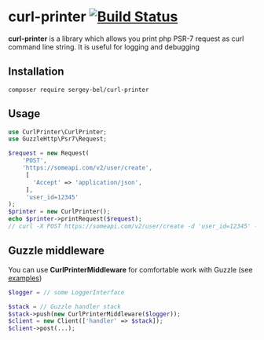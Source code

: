 # curl-printer [![Build Status](https://travis-ci.com/SergeyBel/curl-printer.svg?branch=main)](https://travis-ci.com/SergeyBel/curl-printer)

**curl-printer** is a library which allows you print php PSR-7 request as curl command line string. It is useful for logging and debugging

## Installation
```
composer require sergey-bel/curl-printer
```


## Usage

```php
use CurlPrinter\CurlPrinter;
use GuzzleHttp\Psr7\Request;

$request = new Request(
    'POST',
    'https://someapi.com/v2/user/create',
     [
       'Accept' => 'application/json',
     ],
     'user_id=12345'
);
$printer = new CurlPrinter();
echo $printer->printRequest($request); 
// curl -X POST https://someapi.com/v2/user/create -d 'user_id=12345' -H 'Accept: application/json'
```

## Guzzle middleware
You can use **CurlPrinterMiddleware** for comfortable work with Guzzle (see [examples](https://github.com/SergeyBel/curl-printer/tree/main/examples)) 

```php
$logger = // some LoggerInterface

$stack = // Guzzle handler stack
$stack->push(new CurlPrinterMiddleware($logger));
$client = new Client(['handler' => $stack]);
$client->post(...);
```
